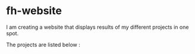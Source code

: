 # fh-website
I am creating a website that displays results of my different projects in one spot. 

The projects are listed below :
